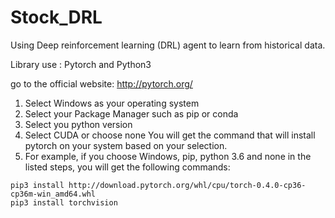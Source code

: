 # Stock_DRL
Using Deep reinforcement learning (DRL) agent to learn from historical data.

Library use :
Pytorch and Python3

go to the official website: http://pytorch.org/

1. Select Windows as your operating system
2. Select your Package Manager such as pip or conda
3. Select you python version
4. Select CUDA or choose none You will get the command that will install pytorch on your system based on your selection.
5. For example, if you choose Windows, pip, python 3.6 and none in the listed steps, you will get the following commands:

```
pip3 install http://download.pytorch.org/whl/cpu/torch-0.4.0-cp36-cp36m-win_amd64.whl 
pip3 install torchvision
```
